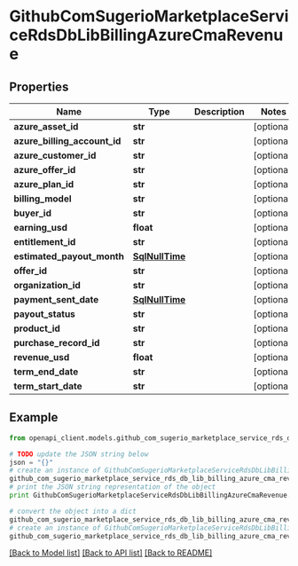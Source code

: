 # GithubComSugerioMarketplaceServiceRdsDbLibBillingAzureCmaRevenue


## Properties
Name | Type | Description | Notes
------------ | ------------- | ------------- | -------------
**azure_asset_id** | **str** |  | [optional] 
**azure_billing_account_id** | **str** |  | [optional] 
**azure_customer_id** | **str** |  | [optional] 
**azure_offer_id** | **str** |  | [optional] 
**azure_plan_id** | **str** |  | [optional] 
**billing_model** | **str** |  | [optional] 
**buyer_id** | **str** |  | [optional] 
**earning_usd** | **float** |  | [optional] 
**entitlement_id** | **str** |  | [optional] 
**estimated_payout_month** | [**SqlNullTime**](SqlNullTime.md) |  | [optional] 
**offer_id** | **str** |  | [optional] 
**organization_id** | **str** |  | [optional] 
**payment_sent_date** | [**SqlNullTime**](SqlNullTime.md) |  | [optional] 
**payout_status** | **str** |  | [optional] 
**product_id** | **str** |  | [optional] 
**purchase_record_id** | **str** |  | [optional] 
**revenue_usd** | **float** |  | [optional] 
**term_end_date** | **str** |  | [optional] 
**term_start_date** | **str** |  | [optional] 

## Example

```python
from openapi_client.models.github_com_sugerio_marketplace_service_rds_db_lib_billing_azure_cma_revenue import GithubComSugerioMarketplaceServiceRdsDbLibBillingAzureCmaRevenue

# TODO update the JSON string below
json = "{}"
# create an instance of GithubComSugerioMarketplaceServiceRdsDbLibBillingAzureCmaRevenue from a JSON string
github_com_sugerio_marketplace_service_rds_db_lib_billing_azure_cma_revenue_instance = GithubComSugerioMarketplaceServiceRdsDbLibBillingAzureCmaRevenue.from_json(json)
# print the JSON string representation of the object
print GithubComSugerioMarketplaceServiceRdsDbLibBillingAzureCmaRevenue.to_json()

# convert the object into a dict
github_com_sugerio_marketplace_service_rds_db_lib_billing_azure_cma_revenue_dict = github_com_sugerio_marketplace_service_rds_db_lib_billing_azure_cma_revenue_instance.to_dict()
# create an instance of GithubComSugerioMarketplaceServiceRdsDbLibBillingAzureCmaRevenue from a dict
github_com_sugerio_marketplace_service_rds_db_lib_billing_azure_cma_revenue_form_dict = github_com_sugerio_marketplace_service_rds_db_lib_billing_azure_cma_revenue.from_dict(github_com_sugerio_marketplace_service_rds_db_lib_billing_azure_cma_revenue_dict)
```
[[Back to Model list]](../README.md#documentation-for-models) [[Back to API list]](../README.md#documentation-for-api-endpoints) [[Back to README]](../README.md)


